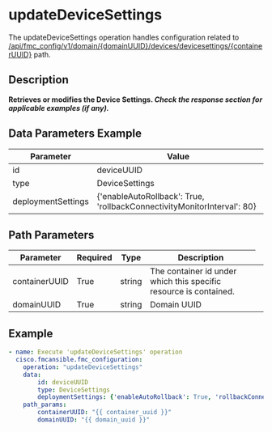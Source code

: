 # updateDeviceSettings

The updateDeviceSettings operation handles configuration related to [/api/fmc_config/v1/domain/{domainUUID}/devices/devicesettings/{containerUUID}](/paths//api/fmc_config/v1/domain/{domain_uuid}/devices/devicesettings/{container_uuid}.md) path.&nbsp;
## Description
**Retrieves or modifies the Device Settings. _Check the response section for applicable examples (if any)._**

## Data Parameters Example
| Parameter | Value |
| --------- | -------- |
| id | deviceUUID |
| type | DeviceSettings |
| deploymentSettings | {'enableAutoRollback': True, 'rollbackConnectivityMonitorInterval': 80} |

## Path Parameters
| Parameter | Required | Type | Description |
| --------- | -------- | ---- | ----------- |
| containerUUID | True | string <td colspan=3> The container id under which this specific resource is contained. |
| domainUUID | True | string <td colspan=3> Domain UUID |

## Example
```yaml
- name: Execute 'updateDeviceSettings' operation
  cisco.fmcansible.fmc_configuration:
    operation: "updateDeviceSettings"
    data:
        id: deviceUUID
        type: DeviceSettings
        deploymentSettings: {'enableAutoRollback': True, 'rollbackConnectivityMonitorInterval': 80}
    path_params:
        containerUUID: "{{ container_uuid }}"
        domainUUID: "{{ domain_uuid }}"

```